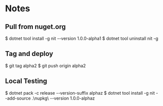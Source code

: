 # Notes

## Pull from nuget.org

$ dotnet tool install -g nit --version 1.0.0-alpha1
$ dotnet tool uninstall nit -g

## Tag and deploy

$ git tag alpha2
$ git push origin alpha2

## Local Testing

$ dotnet pack -c release --version-suffix alphaz
$ dotnet tool install -g nit --add-source .\nupkg\ --version 1.0.0-alphaz
